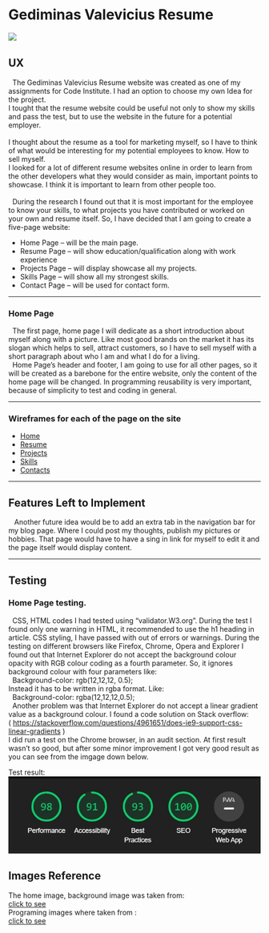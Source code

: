 # Gediminas Valevicius Resume  
<img src="https://codeinstitute.s3.amazonaws.com/fullstack/ci_logo_small.png" style="margin: 0;">

## UX
&nbsp;&nbsp;The Gediminas Valevicius Resume website was created as one of my assignments for Code Institute. I had an option to choose my own Idea for the project. <br>
I tought that the resume website could be useful not only to show my skills and pass the test, but to use the website in the future for a potential employer. 
<br><br>I thought about the resume as a tool for marketing myself, so I have to think of what would be interesting for my potential employees to know. How to sell myself.
<br> I looked for a lot of different resume websites online in order to learn from the other developers what they would consider as main, important points to showcase. I think it is important to learn from other people too. 
<br><br>&nbsp;&nbsp;During the research I found out that it is most important for the employee to know your skills, to what projects you have contributed or worked on your own and resume itself. So, I have decided that I am going to create a five-page website:
*  Home Page – will be the main page.
*  Resume Page – will show education/qualification along with work experience
*  Projects Page – will display showcase all my projects.
*  Skills Page – will show all my strongest skills.
* Contact Page – will be used for contact form.
  
****
### Home Page <br>
&nbsp;&nbsp;The first page, home page I will dedicate as a short introduction about myself along with a picture. Like most good brands on the market it has its slogan which helps to sell, attract customers, so I have to sell myself with a short paragraph about who I am and what I do for a living. <br>
&nbsp;&nbsp;Home Page’s header and footer, I am going to use for all other pages, so it will be created as a barebone for the entire website, only the content of the home page will be changed. In programming reusability is very important, because of simplicity to test and coding in general. 
****
### Wireframes for each of the page on the site
* [Home](https://wireframe.cc/pro/pp/0801205c0338940)
* [Resume](https://wireframe.cc/pro/pp/81eb5d3d3338950)
* [Projects](https://wireframe.cc/pro/pp/f7029f065342644)
* [Skills](https://wireframe.cc/pro/pp/836bbaef8341165)
* [Contacts](https://wireframe.cc/pro/pp/ac20b1579342638)

****
## Features Left to Implement
&nbsp;&nbsp; Another future idea would be to add an extra tab in the navigation bar for my blog page. Where I could post my thoughts, publish my pictures or hobbies. 
 That page would have to have a sing in link for myself to edit it and the page itself would display content.

****
## Testing
### Home Page testing.
&nbsp;&nbsp;CSS, HTML codes I had tested using “validator.W3.org”. During the test I found only one warning in HTML, it recommended to use the h1 heading in article. CSS styling, I have passed with out of errors or warnings.
During the testing on different browsers like Firefox, Chrome, Opera and Explorer I found out that Internet Explorer do not accept the background colour opacity with RGB colour coding as a fourth parameter. So, it ignores background colour with four parameters like:<br>
&nbsp;&nbsp;Background-color: rgb(12,12,12, 0.5);<br>
Instead it has to be written in rgba format. Like:<br>
&nbsp;&nbsp;Background-color: rgba(12,12,12,0.5);<br>
&nbsp;&nbsp;Another problem was that Internet Explorer do not accept a linear gradient value as a background colour. I found a code solution on Stack overflow:<br>
( https://stackoverflow.com/questions/4961651/does-ie9-support-css-linear-gradients )<br>
I did run a test on the Chrome browser, in an audit section. At first result wasn’t so good, but after some minor improvement I got very good result as you can see from the imgage down below. <br>

Test result: <br>
![alt text](./assets/images/home-page-test-results.jpg "Logo Title Text 1")

## Images Reference

The home image, background image was taken from:<br>
[click to see](https://pixabay.com/images/search/)<br>
Programing images where taken from :<br>
[click to see](https://www.pngfuel.com/search?q=programming+Languages)





